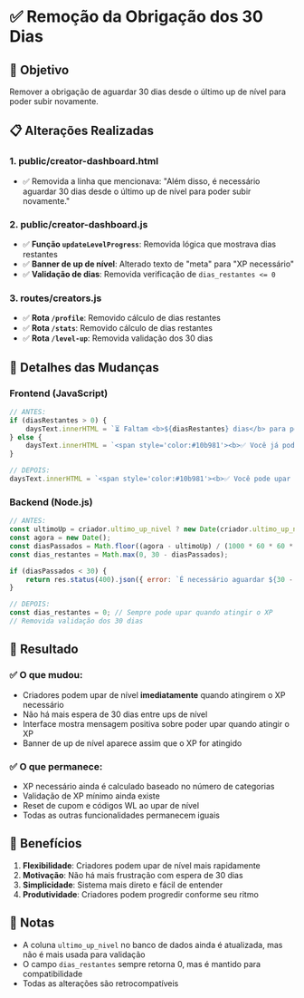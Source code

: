 # ✅ Remoção da Obrigação dos 30 Dias

## 🎯 Objetivo
Remover a obrigação de aguardar 30 dias desde o último up de nível para poder subir novamente.

## 📋 Alterações Realizadas

### 1. **public/creator-dashboard.html**
- ✅ Removida a linha que mencionava: "Além disso, é necessário aguardar 30 dias desde o último up de nível para poder subir novamente."

### 2. **public/creator-dashboard.js**
- ✅ **Função `updateLevelProgress`**: Removida lógica que mostrava dias restantes
- ✅ **Banner de up de nível**: Alterado texto de "meta" para "XP necessário"
- ✅ **Validação de dias**: Removida verificação de `dias_restantes <= 0`

### 3. **routes/creators.js**
- ✅ **Rota `/profile`**: Removido cálculo de dias restantes
- ✅ **Rota `/stats`**: Removido cálculo de dias restantes  
- ✅ **Rota `/level-up`**: Removida validação dos 30 dias

## 🔧 Detalhes das Mudanças

### Frontend (JavaScript)
```javascript
// ANTES:
if (diasRestantes > 0) {
    daysText.innerHTML = `⏳ Faltam <b>${diasRestantes} dias</b> para poder upar de nível`;
} else {
    daysText.innerHTML = `<span style='color:#10b981'><b>✅ Você já pode upar de nível!</b></span>`;
}

// DEPOIS:
daysText.innerHTML = `<span style='color:#10b981'><b>✅ Você pode upar de nível quando atingir o XP necessário!</b></span>`;
```

### Backend (Node.js)
```javascript
// ANTES:
const ultimoUp = criador.ultimo_up_nivel ? new Date(criador.ultimo_up_nivel) : new Date(criador.created_at);
const agora = new Date();
const diasPassados = Math.floor((agora - ultimoUp) / (1000 * 60 * 60 * 24));
const dias_restantes = Math.max(0, 30 - diasPassados);

if (diasPassados < 30) {
    return res.status(400).json({ error: `É necessário aguardar ${30 - diasPassados} dias para upar de nível.` });
}

// DEPOIS:
const dias_restantes = 0; // Sempre pode upar quando atingir o XP
// Removida validação dos 30 dias
```

## 🚀 Resultado

### ✅ **O que mudou:**
- Criadores podem upar de nível **imediatamente** quando atingirem o XP necessário
- Não há mais espera de 30 dias entre ups de nível
- Interface mostra mensagem positiva sobre poder upar quando atingir o XP
- Banner de up de nível aparece assim que o XP for atingido

### ✅ **O que permanece:**
- XP necessário ainda é calculado baseado no número de categorias
- Validação de XP mínimo ainda existe
- Reset de cupom e códigos WL ao upar de nível
- Todas as outras funcionalidades permanecem iguais

## 🎉 Benefícios

1. **Flexibilidade**: Criadores podem upar de nível mais rapidamente
2. **Motivação**: Não há mais frustração com espera de 30 dias
3. **Simplicidade**: Sistema mais direto e fácil de entender
4. **Produtividade**: Criadores podem progredir conforme seu ritmo

## 📝 Notas

- A coluna `ultimo_up_nivel` no banco de dados ainda é atualizada, mas não é mais usada para validação
- O campo `dias_restantes` sempre retorna 0, mas é mantido para compatibilidade
- Todas as alterações são retrocompatíveis 